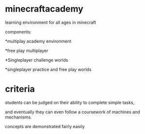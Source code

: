 minecraftacademy
================

learning environment for all ages in minecraft

components:

*multiplay academy environment

*free play multiplayer

*Singleplayer challenge worlds

*singleplayer practice and free play worlds


criteria
=========

students can be judged on their ability to complete simple tasks,

and eventually they can even follow a coursework of machines and mechanisms.

concepts are demonstrated fairly easily
